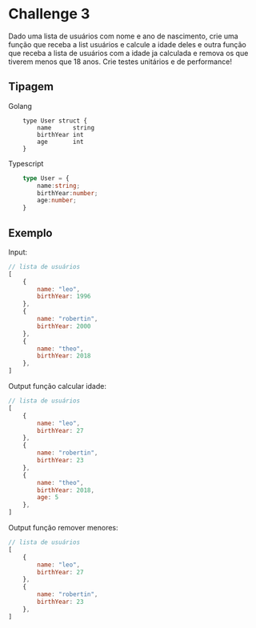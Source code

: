 # Challenge 3

Dado uma lista de usuários com nome e ano de nascimento, crie uma função que receba a list usuários e calcule a idade deles e outra função que receba a lista de usuários com a idade ja calculada e remova os que tiverem menos que 18 anos. Crie testes unitários e de performance!


## Tipagem

Golang
```golang
    type User struct {
        name      string
        birthYear int
        age       int
    }
```

Typescript
```ts
    type User = {
        name:string;
        birthYear:number;
        age:number;
    }
```

## Exemplo

Input:
```js
// lista de usuários
[
    {
        name: "leo",
        birthYear: 1996
    },
    {
        name: "robertin",
        birthYear: 2000
    },
    {
        name: "theo",
        birthYear: 2018
    },
]
```

Output função calcular idade:
```js
// lista de usuários
[
    {
        name: "leo",
        birthYear: 27
    },
    {
        name: "robertin",
        birthYear: 23
    },
    {
        name: "theo",
        birthYear: 2018,
        age: 5
    },
]
```

Output função remover menores:
```js
// lista de usuários
[
    {
        name: "leo",
        birthYear: 27
    },
    {
        name: "robertin",
        birthYear: 23
    },
]
```